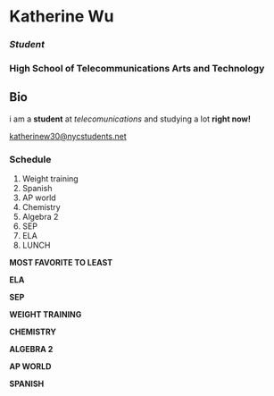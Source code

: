 # Katherine Wu
### _Student_
### High School of Telecommunications Arts and Technology

## **Bio**
i am a **student** at _telecomunications_ and studying a lot **right now!**


[katherinew30@nycstudents.net](google.com)

### **Schedule**
1. Weight training
2. Spanish
3. AP world
4. Chemistry
5. Algebra 2
6. SEP
7. ELA
8. LUNCH

**MOST FAVORITE TO LEAST**

**ELA**

**SEP**

**WEIGHT TRAINING**

**CHEMISTRY**

**ALGEBRA 2**

**AP WORLD**

**SPANISH**
